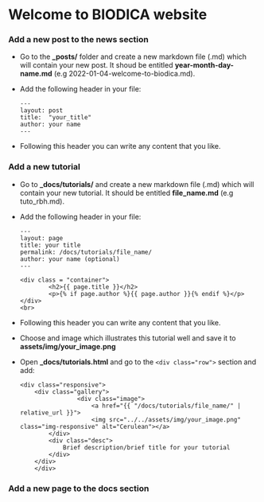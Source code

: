 # Welcome to BIODICA website

### Add a new post to the news section   

* Go to the **_posts/** folder and create a new markdown file (.md) which will contain your new post. It shoud be entitled **year-month-day-name.md** (e.g 2022-01-04-welcome-to-biodica.md).

* Add the following header in your file:   

	```
	---
	layout: post
	title:  "your_title"
	author: your name
	---
	```

* Following this header you can write any content that you like.

### Add a new tutorial

* Go to **_docs/tutorials/** and create a new markdown file (.md) which will contain your new tutorial. It should be entitled **file_name.md** (e.g tuto_rbh.md).  

* Add the following header in your file:

	```
	---
	layout: page
	title: your title
	permalink: /docs/tutorials/file_name/
	author: your name (optional)
	---

	<div class = "container">
    	    <h2>{{ page.title }}</h2>
    	    <p>{% if page.author %}{{ page.author }}{% endif %}</p>
	</div>
	<br>
	```

* Following this header you can write any content that you like.   

* Choose and image which illustrates this tutorial well and save it to **assets/img/your_image.png**

* Open **_docs/tutorials.html** and go to the `<div class="row">` section and add:   

	```
	<div class="responsive">
		<div class="gallery">
      	    		<div class="image">
              			<a href="{{ "/docs/tutorials/file_name/" | relative_url }}">
              			<img src="../../assets/img/your_image.png" class="img-responsive" alt="Cerulean"></a>
			</div>
			<div class="desc">
				Brief description/brief title for your tutorial
			</div>
		</div>
        </div>
	```

### Add a new page to the docs section

